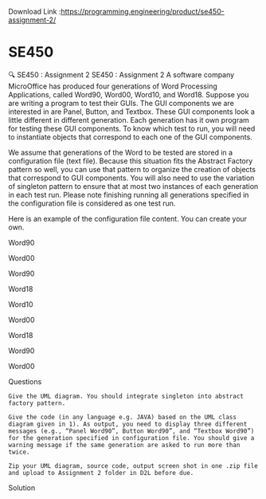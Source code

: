 
Download Link :https://programming.engineering/product/se450-assignment-2/


# SE450
 🔍 SE450 : Assignment 2 SE450 : Assignment 2
A software company MicroOffice has produced four generations of Word Processing Applications, called Word90, Word00, Word10, and Word18. Suppose you are writing a program to test their GUIs. The GUI components we are interested in are Panel, Button, and Textbox. These GUI components look a little different in different generation. Each generation has it own program for testing these GUI components. To know which test to run, you will need to instantiate objects that correspond to each one of the GUI components.

We assume that generations of the Word to be tested are stored in a configuration file (text file). Because this situation fits the Abstract Factory pattern so well, you can use that pattern to organize the creation of objects that correspond to GUI components. You will also need to use the variation of singleton pattern to ensure that at most two instances of each generation in each test run. Please note finishing running all generations specified in the configuration file is considered as one test run.

Here is an example of the configuration file content. You can create your own.

Word90

Word00

Word90

Word18

Word10

Word00

Word18

Word90

Word00

Questions

    Give the UML diagram. You should integrate singleton into abstract factory pattern.

    Give the code (in any language e.g. JAVA) based on the UML class diagram given in 1). As output, you need to display three different messages (e.g., “Panel Word90”, Button Word90”, and “Textbox Word90”) for the generation specified in configuration file. You should give a warning message if the same generation are asked to run more than twice.

    Zip your UML diagram, source code, output screen shot in one .zip file and upload to Assignment 2 folder in D2L before due.

Solution
